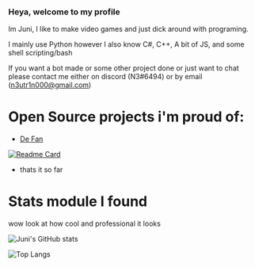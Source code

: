 ### Heya, welcome to my profile

Im Juni, I like to make video games and just dick around with programing.

I mainly use Python however I also know C#, C++, A bit of JS, and some shell scripting/bash

If you want a bot made or some other project done or just want to chat please contact me either on discord (N3#6494) or by email (n3utr1n000@gmail.com)

# Open Source projects i'm proud of:
- [De Fan](https://github.com/N3utr1n0/De-Fan) 

[![Readme Card](https://github-readme-stats.vercel.app/api/pin/?username=jun3iper&repo=De-Fan&theme=chartreuse-dark)](https://github.com/N3utr1n0/De-Fan)

- thats it so far

# Stats module I found

wow look at how cool and professional it looks 

![Juni's GitHub stats](https://github-readme-stats.vercel.app/api?username=jun3iper&show_icons=true&theme=chartreuse-dark&hide=stars,issues)

![Top Langs](https://github-readme-stats.vercel.app/api/top-langs/?username=jun3iper&theme=chartreuse-dark)
